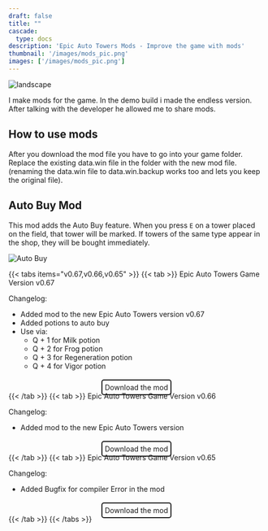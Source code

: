 ```yaml
---
draft: false
title: ""
cascade:
  type: docs
description: 'Epic Auto Towers Mods - Improve the game with mods'
thumbnail: '/images/mods_pic.png'
images: ['/images/mods_pic.png']
---
```


![landscape](/images/mods_pic.png)

I make mods for the game. In the demo build i made the endless version. After talking with the developer he allowed me to share mods.

## How to use mods

After you download the mod file you have to go into your game folder. Replace the existing data.win file in the folder with the new mod file. (renaming the data.win file to data.win.backup works too and lets you keep the original file). 

## Auto Buy Mod

This mod adds the Auto Buy feature. When you press `E` on a tower placed on the field, that tower will be marked.
If towers of the same type appear in the shop, they will be bought immediately. 

![Auto Buy](https://data.epic-auto-towers.com/auto_buy.gif)

{{< tabs items="v0.67,v0.66,v0.65" >}}
  {{< tab >}}
  Epic Auto Towers Game Version v0.67

  Changelog:
  - Added mod to the new Epic Auto Towers version v0.67
  - Added potions to auto buy
  - Use via: 
    - Q + 1 for Milk potion
    - Q + 2 for Frog potion
    - Q + 3 for Regeneration potion
    - Q + 4 for Vigor potion

  <div style="text-align:center; margin-top: 25px">
  <a href="hhttps://data.epic-auto-towers.com/v0.67/data.win" download style="text-decoration:none; color: inherit; padding: 5px; border: 2px solid; border-radius: 5px;">Download the mod</a>
  </div>
  {{< /tab >}}
  {{< tab >}}
  Epic Auto Towers Game Version v0.66

  Changelog:
  - Added mod to the new Epic Auto Towers version

  <div style="text-align:center; margin-top: 25px">
  <a href="https://data.epic-auto-towers.com/data-auto-buy-v0.66.win" download style="text-decoration:none; color: inherit; padding: 5px; border: 2px solid; border-radius: 5px;">Download the mod</a>
</div>
  {{< /tab >}}
  {{< tab >}}
  Epic Auto Towers Game Version v0.65

  Changelog:
  - Added Bugfix for compiler Error in the mod
  
  <div style="text-align:center; margin-top: 25px">
  <a href="https://data.epic-auto-towers.com/data-bugfix-v0.65.win" download style="text-decoration:none; color: inherit; padding: 5px; border: 2px solid; border-radius: 5px;">Download the mod</a>
  </div>
  {{< /tab >}}
{{< /tabs >}}